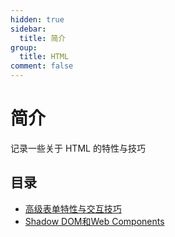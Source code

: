 ```yaml
---
hidden: true
sidebar:
  title: 简介
group:
  title: HTML
comment: false
---
```


# 简介

记录一些关于 HTML 的特性与技巧

## 目录

- [高级表单特性与交互技巧](./advanced-form-features.md)
- [Shadow DOM和Web Components](./shadow-dom-components.md)
